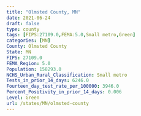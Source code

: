 ```yaml
---
title: "Olmsted County, MN"
date: 2021-06-24
draft: false
type: county
tags: [FIPS:27109.0,FEMA:5.0,Small metro,Green]
categories: [MN]
County: Olmsted County
State: MN
FIPS: 27109.0
FEMA_Region: 5.0
Population: 158293.0
NCHS_Urban_Rural_Classification: Small metro
Tests_in_prior_14_days: 6246.0
Fourteen_day_test_rate_per_100000: 3946.0
Percent_Positivity_in_prior_14_days: 0.006
Level: Green
url: /states/MN/olmsted-county
---
```



